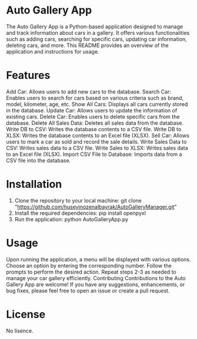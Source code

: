 # Auto Gallery App
The Auto Gallery App is a Python-based application designed to manage and track information about cars in a gallery. It offers various functionalities such as adding cars, searching for specific cars, updating car information, deleting cars, and more. This README provides an overview of the application and instructions for usage.

# Features
Add Car: Allows users to add new cars to the database.
Search Car: Enables users to search for cars based on various criteria such as brand, model, kilometer, age, etc.
Show All Cars: Displays all cars currently stored in the database.
Update Car: Allows users to update the information of existing cars.
Delete Car: Enables users to delete specific cars from the database.
Delete All Sales Data: Deletes all sales data from the database.
Write DB to CSV: Writes the database contents to a CSV file.
Write DB to XLSX: Writes the database contents to an Excel file (XLSX).
Sell Car: Allows users to mark a car as sold and record the sale details.
Write Sales Data to CSV: Writes sales data to a CSV file.
Write Sales to XLSX: Writes sales data to an Excel file (XLSX).
Import CSV File to Database: Imports data from a CSV file into the database.

# Installation
1. Clone the repository to your local machine:
git clone "https://github.com/huseyinozenalbayrak/AutoGalleryManager.git"
2. Install the required dependencies:
pip install openpyxl
3. Run the application:
python AutoGalleryApp.py

# Usage
Upon running the application, a menu will be displayed with various options.
Choose an option by entering the corresponding number.
Follow the prompts to perform the desired action.
Repeat steps 2-3 as needed to manage your car gallery efficiently.
Contributing
Contributions to the Auto Gallery App are welcome! If you have any suggestions, enhancements, or bug fixes, please feel free to open an issue or create a pull request.

# License
No lisence.
